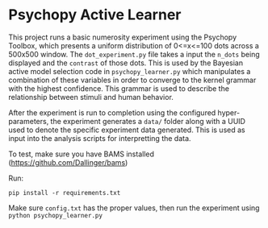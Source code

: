 # Psychopy Active Learner

This project runs a basic numerosity experiment using the Psychopy Toolbox, which presents
a uniform distribution of 0<=x<=100 dots across a 500x500 window. The `dot_experiment.py` file takes a input the `n_dots` being displayed and the `contrast` of those dots. This is used by the Bayesian
active model selection code in `psychopy_learner.py` which manipulates a combination of these variables
in order to converge to the kernel grammar with the highest confidence. This grammar is used to describe the relationship between stimuli and human behavior.

After the experiment is run to completion using the configured hyper-parameters, the experiment generates a `data/` folder along with a UUID used to denote the specific experiment data generated. This is used as input into the analysis scripts for interpretting the data.
 
To test, make sure you have BAMS installed (https://github.com/Dallinger/bams)

Run:

`pip install -r requirements.txt`

Make sure `config.txt` has the proper values, then run the experiment using
`python psychopy_learner.py`